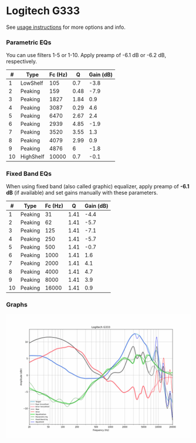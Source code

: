 # Logitech G333
See [usage instructions](https://github.com/jaakkopasanen/AutoEq#usage) for more options and info.

### Parametric EQs
You can use filters 1-5 or 1-10. Apply preamp of -6.1 dB or -6.2 dB, respectively.

|   # | Type      |   Fc (Hz) |    Q |   Gain (dB) |
|-----|-----------|-----------|------|-------------|
|   1 | LowShelf  |       105 | 0.7  |        -3.8 |
|   2 | Peaking   |       159 | 0.48 |        -7.9 |
|   3 | Peaking   |      1827 | 1.84 |         0.9 |
|   4 | Peaking   |      3087 | 0.29 |         4.6 |
|   5 | Peaking   |      6470 | 2.67 |         2.4 |
|   6 | Peaking   |      2939 | 4.85 |        -1.9 |
|   7 | Peaking   |      3520 | 3.55 |         1.3 |
|   8 | Peaking   |      4079 | 2.99 |         0.9 |
|   9 | Peaking   |      4876 | 6    |        -1.8 |
|  10 | HighShelf |     10000 | 0.7  |        -0.1 |

### Fixed Band EQs
When using fixed band (also called graphic) equalizer, apply preamp of **-6.1 dB** (if available) and set gains manually with these parameters.

|   # | Type    |   Fc (Hz) |    Q |   Gain (dB) |
|-----|---------|-----------|------|-------------|
|   1 | Peaking |        31 | 1.41 |        -4.4 |
|   2 | Peaking |        62 | 1.41 |        -5.7 |
|   3 | Peaking |       125 | 1.41 |        -7.1 |
|   4 | Peaking |       250 | 1.41 |        -5.7 |
|   5 | Peaking |       500 | 1.41 |        -0.7 |
|   6 | Peaking |      1000 | 1.41 |         1.6 |
|   7 | Peaking |      2000 | 1.41 |         4.1 |
|   8 | Peaking |      4000 | 1.41 |         4.7 |
|   9 | Peaking |      8000 | 1.41 |         3.9 |
|  10 | Peaking |     16000 | 1.41 |         0.9 |

### Graphs
![](./Logitech%20G333.png)
